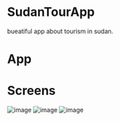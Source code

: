 # SudanTourApp

bueatiful app about tourism in sudan.

# App



#  Screens

![image](https://user-images.githubusercontent.com/24944117/119261441-230c2900-bbe0-11eb-8abc-0cf8003e425a.png)    ![image](https://user-images.githubusercontent.com/24944117/119261446-27384680-bbe0-11eb-90e1-e00fb8ebcc4a.png)    ![image](https://user-images.githubusercontent.com/24944117/119261452-2bfcfa80-bbe0-11eb-8dce-1db56f7ba744.png)
